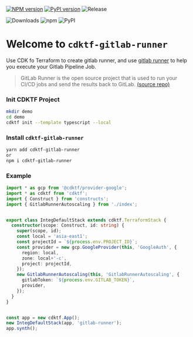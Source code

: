 [![NPM version](https://badge.fury.io/js/cdktf-gitlab-runner.svg)](https://badge.fury.io/js/cdktf-gitlab-runner)
[![PyPI version](https://badge.fury.io/py/cdktf-gitlab-runner.svg)](https://badge.fury.io/py/cdktf-gitlab-runner)
![Release](https://github.com/neilkuan/cdktf-gitlab-runner/workflows/release/badge.svg)

![Downloads](https://img.shields.io/badge/-DOWNLOADS:-brightgreen?color=gray)
![npm](https://img.shields.io/npm/dt/cdktf-gitlab-runner?label=npm&color=orange)
![PyPI](https://img.shields.io/pypi/dm/cdktf-gitlab-runner?label=pypi&color=blue)


# Welcome to `cdktf-gitlab-runner`
Use CDK fo Terraform to create gitlab runner, and use [gitlab runner](https://gitlab.com/gitlab-org/gitlab-runner) to help you execute your Gitlab Pipeline Job.
> GitLab Runner is the open source project that is used to run your CI/CD jobs and send the results back to GitLab. [(source repo)](https://gitlab.com/gitlab-org/gitlab-runner)

### Init CDKTF Project
```bash
mkdir demo
cd demo
cdktf init --template typescript --local
```

### Install `cdktf-gitlab-runner`
```bash
yarn add cdktf-gitlab-runner
or
npm i cdktf-gitlab-runner
```

### Example
```ts
import * as gcp from '@cdktf/provider-google';
import * as cdktf from 'cdktf';
import { Construct } from 'constructs';
import { GitlabRunnerAutoscaling } from './index';


export class IntegDefaultStack extends cdktf.TerraformStack {
  constructor(scope: Construct, id: string) {
    super(scope, id);
    const local = 'asia-east1';
    const projectId = `${process.env.PROJECT_ID}`;
    const provider = new gcp.GoogleProvider(this, 'GoogleAuth', {
      region: local,
      zone: local+'-c',
      project: projectId,
    });
    new GitlabRunnerAutoscaling(this, 'GitlabRunnerAutoscaling', {
      gitlabToken: `${process.env.GITLAB_TOKEN}`,
      provider,
    });
  }
}


const app = new cdktf.App();
new IntegDefaultStack(app, 'gitlab-runner');
app.synth();
```
